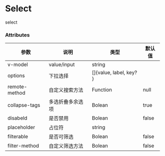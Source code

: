 # Select

select

### Attributes
| 参数            | 说明          | 类型                      | 默认值  |
|---------------|-------------|-------------------------|------|
| v-model       | value/input | string                  |      |
| options       | 下拉选择        | []{value, label, key? } |      |
| remote-method | 自定义搜索方法     | Function                | null |
| collapse-tags | 多选折叠多余选项    | Bolean                  | true |
| disabeld      | 是否禁用        | Bolean                  | false |
| placeholder      | 占位符        | string                  |  |
| filterable      | 是否可筛选        | Bolean                  | false |
| filter-method      | 自定义筛选方法        | Bolean                  | false |

